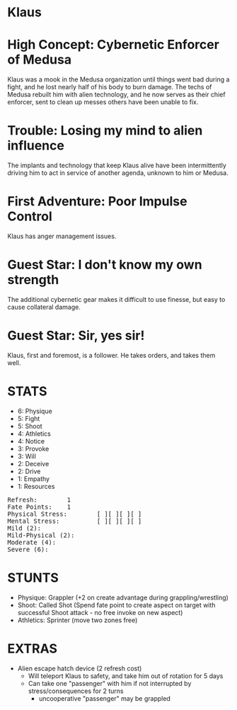 # Klaus

# High Concept: Cybernetic Enforcer of Medusa

Klaus was a mook in the Medusa organization until things went bad during a fight, and he lost nearly half of his body to burn damage.  The techs of Medusa rebuilt him with alien technology, and he now serves as their chief enforcer, sent to clean up messes others have been unable to fix.

# Trouble: Losing my mind to alien influence

The implants and technology that keep Klaus alive have been intermittently driving him to act in service of another agenda, unknown to him or Medusa.

# First Adventure: Poor Impulse Control

Klaus has anger management issues.

# Guest Star: I don't know my own strength

The additional cybernetic gear makes it difficult to use finesse, but easy to cause collateral damage.

# Guest Star: Sir, yes sir!

Klaus, first and foremost, is a follower.  He takes orders, and takes them well.

# STATS

* 6: Physique
* 5: Fight
* 5: Shoot
* 4: Athletics
* 4: Notice
* 3: Provoke
* 3: Will
* 2: Deceive
* 2: Drive
* 1: Empathy
* 1: Resources

<pre>
Refresh: 		1
Fate Points: 	1
Physical Stress: 		[ ][ ][ ][ ]
Mental Stress: 			[ ][ ][ ][ ]
Mild (2): 
Mild-Physical (2): 
Moderate (4):
Severe (6):
</pre>

# STUNTS

* Physique: Grappler (+2 on create advantage during grappling/wrestling)
* Shoot: Called Shot (Spend fate point to create aspect on target with successful Shoot attack - no free invoke on new aspect)
* Athletics: Sprinter (move two zones free)

# EXTRAS

* Alien escape hatch device (2 refresh cost)
	- Will teleport Klaus to safety, and take him out of rotation for 5 days
	- Can take one "passenger" with him if not interrupted by stress/consequences for 2 turns
		+ uncooperative "passenger" may be grappled